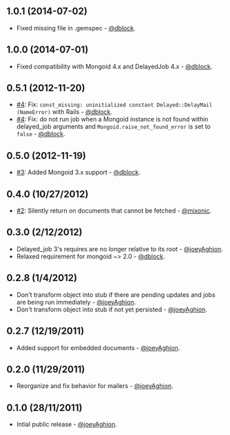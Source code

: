 1.0.1 (2014-07-02)
------------------

* Fixed missing file in .gemspec - [@dblock](http://github.com/dblock).

1.0.0 (2014-07-01)
------------------

* Fixed compatibility with Mongoid 4.x and DelayedJob 4.x - [@dblock](http://github.com/dblock).

0.5.1 (2012-11-20)
------------------

* [#4](https://github.com/joeyAghion/delayed_job_shallow_mongoid/pull/4): Fix: `const_missing: uninitialized constant Delayed::DelayMail (NameError)` with Rails - [@dblock](http://github.com/dblock).
* [#4](https://github.com/joeyAghion/delayed_job_shallow_mongoid/pull/4): Fix: do not run job when a Mongoid instance is not found within delayed_job arguments and `Mongoid.raise_not_found_error` is set to `false` - [@dblock](http://github.com/dblock).

0.5.0 (2012-11-19)
------------------

* [#3](https://github.com/joeyAghion/delayed_job_shallow_mongoid/pull/3): Added Mongoid 3.x support - [@dblock](http://github.com/dblock).

0.4.0 (10/27/2012)
------------------

* [#2](https://github.com/joeyAghion/delayed_job_shallow_mongoid/pull/2): Silently return on documents that cannot be fetched - [@mixonic](https://github.com/mixonic).

0.3.0 (2/12/2012)
-----------------

* Delayed_job 3's requires are no longer relative to its root - [@joeyAghion](https://github.com/joeyAghion).
* Relaxed requirement for mongoid ~> 2.0 - [@dblock](http://github.com/dblock).

0.2.8 (1/4/2012)
----------------

* Don't transform object into stub if there are pending updates and jobs are being run immediately - [@joeyAghion](https://github.com/joeyAghion).
* Don't transform object into stub if not yet persisted - [@joeyAghion](https://github.com/joeyAghion).

0.2.7 (12/19/2011)
------------------

* Added support for embedded documents - [@joeyAghion](https://github.com/joeyAghion).

0.2.0 (11/29/2011)
------------------

* Reorganize and fix behavior for mailers - [@joeyAghion](https://github.com/joeyAghion).

0.1.0 (28/11/2011)
------------------

* Intial public release - [@joeyAghion](https://github.com/joeyAghion).
